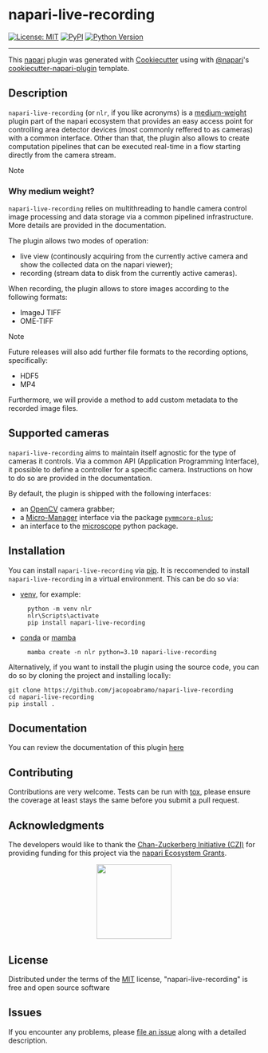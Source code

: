 # napari-live-recording

[![License: MIT](https://img.shields.io/badge/License-MIT-green.svg)](https://github.com/jacopoabramo/napari-live-recording/raw/main/LICENSE)
[![PyPI](https://img.shields.io/pypi/v/napari-live-recording.svg?color=green)](https://pypi.org/project/napari-live-recording)
[![Python Version](https://img.shields.io/pypi/pyversions/napari-live-recording.svg?color=green)](https://python.org)


<!--[![tests](https://github.com/jethro33/napari-live-recording/workflows/tests/badge.svg)](https://github.com/jacopoabramo/napari-live-recording/actions)-->
<!--[![codecov](https://codecov.io/gh/jethro33/napari-live-recording/branch/master/graph/badge.svg)](https://codecov.io/gh/jacopoabramo/napari-live-recording)-->

----------------------------------

This [napari] plugin was generated with [Cookiecutter] using with [@napari]'s [cookiecutter-napari-plugin] template.

<!--
Don't miss the full getting started guide to set up your new package:
https://github.com/napari/cookiecutter-napari-plugin#getting-started

and review the napari docs for plugin developers:
https://napari.org/docs/plugins/index.html
-->

## Description

`napari-live-recording` (or `nlr`, if you like acronyms) is a <a href="#why-medium-weight">medium-weight</a> plugin part of the napari ecosystem that provides an easy 
access point for controlling area detector devices (most commonly reffered to as cameras) with a common interface.
Other than that, the plugin also allows to create computation pipelines that can be executed real-time in a flow starting directly from the camera stream.

> [!NOTE]
> 
> ### Why medium weight?
> `napari-live-recording` relies on multithreading to handle camera control
> image processing and data storage via a common pipelined infrastructure.
> More details are provided in the documentation.

The plugin allows two modes of operation:

- live view (continously acquiring from the currently active camera and show the collected data on the napari viewer);
- recording (stream data to disk from the currently active cameras).

When recording, the plugin allows to store images according to the following formats:

- ImageJ TIFF
- OME-TIFF

> [!NOTE]
> Future releases will also add further file formats to the recording options, specifically:
> - HDF5
> - MP4
>
> Furthermore, we will provide a method to add custom metadata to the recorded image files.

## Supported cameras

`napari-live-recording` aims to maintain itself agnostic for the type of cameras it controls. Via a common API (Application Programming Interface),
it possible to define a controller for a specific camera. Instructions
on how to do so are provided in the documentation.

By default, the plugin is shipped with the following interfaces:

- an [OpenCV](./src/napari_live_recording/control/devices/opencv.py) camera grabber;
- a [Micro-Manager](./src/napari_live_recording/control/devices/micro_manager.py) interface via the package [`pymmcore-plus`](https://pypi.org/project/pymmcore-plus/);
- an interface to the [microscope](./src/napari_live_recording/control/devices/pymicroscope.py) python package.

## Installation

You can install `napari-live-recording` via [pip]. It is reccomended to install `napari-live-recording` in a virtual environment. This can be do so via:

- [venv], for example:
    
        python -m venv nlr
        nlr\Scripts\activate
        pip install napari-live-recording

- [conda] or [mamba]

        mamba create -n nlr python=3.10 napari-live-recording

Alternatively, if you want to install the plugin using the source code, you can do so by cloning the project and installing locally:

    git clone https://github.com/jacopoabramo/napari-live-recording
    cd napari-live-recording
    pip install .

## Documentation

You can review the documentation of this plugin [here](./docs/README.md)

## Contributing

Contributions are very welcome. Tests can be run with [tox], please ensure
the coverage at least stays the same before you submit a pull request.

## Acknowledgments

The developers would like to thank the [Chan-Zuckerberg Initiative (CZI)](https://chanzuckerberg.com/) for providing funding
for this project via the [napari Ecosystem Grants](https://chanzuckerberg.com/science/programs-resources/imaging/napari/napari-live-recording-camera-control-through-napari/).

<p align="center">
  <img src="https://images.squarespace-cdn.com/content/v1/63a48a2d279afe2a328b2823/5830fddc-a02b-451a-827b-3d4446dcf57b/Chan_Zuckerberg_Initiative.png" width="150">
</p>

## License

Distributed under the terms of the [MIT] license,
"napari-live-recording" is free and open source software

## Issues

If you encounter any problems, please [file an issue] along with a detailed description.

[napari]: https://github.com/napari/napari
[Cookiecutter]: https://github.com/audreyr/cookiecutter
[@napari]: https://github.com/napari
[MIT]: http://opensource.org/licenses/MIT
[BSD-3]: http://opensource.org/licenses/BSD-3-Clause
[GNU GPL v3.0]: http://www.gnu.org/licenses/gpl-3.0.txt
[GNU LGPL v3.0]: http://www.gnu.org/licenses/lgpl-3.0.txt
[Apache Software License 2.0]: http://www.apache.org/licenses/LICENSE-2.0
[Mozilla Public License 2.0]: https://www.mozilla.org/media/MPL/2.0/index.txt
[cookiecutter-napari-plugin]: https://github.com/napari/cookiecutter-napari-plugin

[file an issue]: https://github.com/jacopoabramo/napari-live-recording/issues

[napari]: https://github.com/napari/napari
[tox]: https://tox.readthedocs.io/en/latest/
[pip]: https://pypi.org/project/pip/
[PyPI]: https://pypi.org/
[venv]: https://docs.python.org/3/library/venv.html
[mamba]: https://mamba.readthedocs.io/en/latest/user_guide/mamba.html#mamba
[conda]: https://conda.io/projects/conda/en/latest/user-guide/tasks/manage-environments.html
